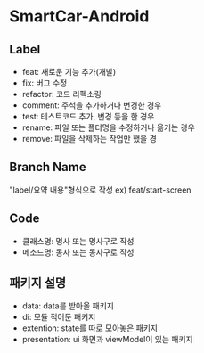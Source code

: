 # SmartCar-Android

## Label
* feat: 새로운 기능 추가(개발)
* fix: 버그 수정
* refactor: 코드 리펙소링
* comment: 주석을 추가하거나 변경한 경우
* test: 테스트코드 추가, 변경 등을 한 경우
* rename: 파일 또는 폴더명을 수정하거나 옮기는 경우
* remove: 파일을 삭제하는 작업만 했을 경

## Branch Name
"label/요약 내용"형식으로 작성
ex) feat/start-screen

## Code
* 클래스명: 명사 또는 명사구로 작성
* 메소드명: 동사 또는 동사구로 작성

## 패키지 설명
* data: data를 받아올 패키지
* di: 모듈 적어둔 패키지
* extention: state를 따로 모아놓은 패키지
* presentation: ui 화면과 viewModel이 있는 패키지

